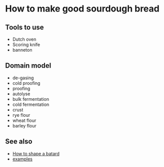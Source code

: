 # How to make good sourdough bread

## Tools to use

- Dutch oven
- Scoring knife
- banneton

## Domain model

- de-gasing
- cold proofing
- proofing
- autolyse
- bulk fermentation
- cold fermentation
- crust
- rye flour
- wheat flour
- barley flour

## See also

- [How to shape a batard](../458)
- [examples](../dex/baking.md)
